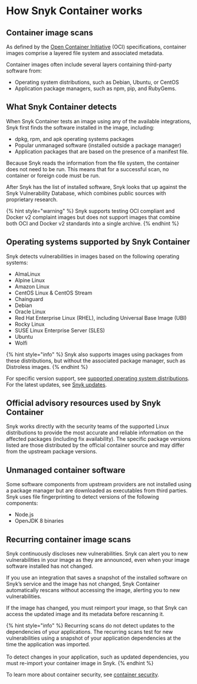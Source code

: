 # How Snyk Container works

## Container image scans

As defined by the [Open Container Initiative](https://opencontainers.org) (OCI) specifications, container images comprise a layered file system and associated metadata.&#x20;

Container images often include several layers containing third-party software from:

* Operating system distributions, such as Debian, Ubuntu, or CentOS
* Application package managers, such as npm, pip, and RubyGems.

## What Snyk Container detects

When Snyk Container tests an image using any of the available integrations, Snyk first finds the software installed in the image, including:

* dpkg, rpm, and apk operating systems packages
* Popular unmanaged software (installed outside a package manager)
* Application packages that are based on the presence of a manifest file.

Because Snyk reads the information from the file system, the container does not need to be run. This means that for a successful scan, no container or foreign code must be run.

After Snyk has the list of installed software, Snyk looks that up against the Snyk Vulnerability Database, which combines public sources with proprietary research.

{% hint style="warning" %}
Snyk supports testing OCI compliant and Docker v2 complaint images but does not support images that combine both OCI and Docker v2 standards into a single archive.
{% endhint %}

## Operating systems supported by Snyk Container

Snyk detects vulnerabilities in images based on the following operating systems:

* AlmaLinux
* Alpine Linux
* Amazon Linux
* CentOS Linux & CentOS Stream
* Chainguard
* Debian
* Oracle Linux
* Red Hat Enterprise Linux (RHEL), including Universal Base Image (UBI)
* Rocky Linux
* SUSE Linux Enterprise Server (SLES)
* Ubuntu
* Wolfi

{% hint style="info" %}
Snyk also supports images using packages from these distributions, but without the associated package manager, such as Distroless images.
{% endhint %}

For specific version support, see [supported operating system distributions](supported-operating-system-distributions.md). For the latest updates, see [Snyk updates](https://updates.snyk.io).

## Official advisory resources used by Snyk Container

Snyk works directly with the security teams of the supported Linux distributions to provide the most accurate and reliable information on the affected packages (including fix availability). The specific package versions listed are those distributed by the official container source and may differ from the upstream package versions.

## Unmanaged container software

Some software components from upstream providers are not installed using a package manager but are downloaded as executables from third parties. Snyk uses file fingerprinting to detect versions of the following components:

* Node.js
* OpenJDK 8 binaries

## Recurring container image scans

Snyk continuously discloses new vulnerabilities. Snyk can alert you to new vulnerabilities in your image as they are announced, even when your image software installed has not changed.

If you use an integration that saves a snapshot of the installed software on Snyk’s service and the image has not changed, Snyk Container automatically rescans without accessing the image, alerting you to new vulnerabilities.

If the image has changed, you must reimport your image, so that Snyk can access the updated image and its metadata before rescanning it.&#x20;

{% hint style="info" %}
Recurring scans do not detect updates to the dependencies of your applications. The recurring scans test for new vulnerabilities using a snapshot of your application dependencies at the time the application was imported.\
\
To detect changes in your application, such as updated dependencies, you must re-import your container image in Snyk.
{% endhint %}

To learn more about container security, see [container security](https://snyk.io/learn/container-security/).
